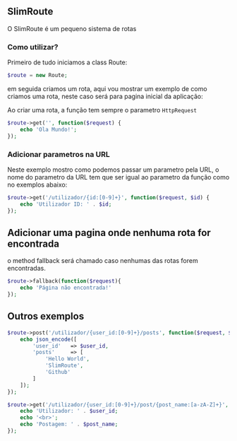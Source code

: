 ## SlimRoute

O SlimRoute é um pequeno sistema de rotas

### Como utilizar?

Primeiro de tudo iniciamos a class Route:

``` php
$route = new Route;
```

em seguida criamos um rota, aqui vou mostrar um exemplo de como criamos uma rota, neste caso será para pagina inicial da aplicação:

Ao criar uma rota, a função tem sempre o parametro ``` HttpRequest ```

``` php
$route->get('', function($request) {
    echo 'Ola Mundo!';
});
```

### Adicionar parametros na URL

Neste exemplo mostro como podemos passar um parametro pela URL, o nome do parametro da URL tem que ser igual ao parametro da função como no exemplos abaixo:

``` php
$route->get('/utilizador/{id:[0-9]+}', function($request, $id) {
    echo 'Utilizador ID: ' . $id;
});
```

## Adicionar uma pagina onde nenhuma rota for encontrada

o method fallback será chamado caso nenhumas das rotas forem encontradas.

``` php
$route->fallback(function($request){
    echo 'Página não encontrada!'
});
```

## Outros exemplos

``` php
$route->post('/utilizador/{user_id:[0-9]+}/posts', function($request, $user_id) {
    echo json_encode([
        'user_id'   => $user_id,
        'posts'     => [
            'Hello World',
            'SlimRoute',
            'Github'
        ]
    ]);
});
```

``` php
$route->get('/utilizador/{user_id:[0-9]+}/post/{post_name:[a-zA-Z]+}', function($request, $user_id, $post_name) {
    echo 'Utilizador: ' . $user_id;
    echo '<br>';
    echo 'Postagem: ' . $post_name;
});
```
